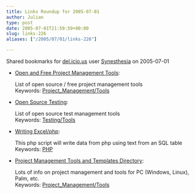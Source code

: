 ```yaml
---
title: Links Roundup for 2005-07-01
author: Julian
type: post
date: 2005-07-01T21:59:59+00:00
slug: links-226 
aliases: ["/2005/07/01/links-226"]

---
```

Shared bookmarks for [del.icio.us][1] user  [Synesthesia][2] on 2005-07-01

  * [Open and Free Project Management Tools][3]:
  
    List of open source / free project management tools   
    Keywords: [Project_Management/Tools][4]
  * [Open Source Testing][5]:
  
    List of open source test management tools    
    Keywords: [Testing/Tools][6]
  * [Writing Excel/php][7]:
  
    This php script will write data from php using text from an SQL table   
    Keywords: [PHP][8]
  * [Project Management Tools and Templates Directory][9]:
  
    Lots of info on project management and tools for PC (Windows, Linux), Palm, etc.   
    Keywords: [Project_Management/Tools][4]

 [1]: https://del.icio.us/
 [2]: https://del.icio.us/synesthesia
 [3]: https://proj.chbs.dk/ "https://proj.chbs.dk/"
 [4]: https://del.icio.us/synesthesia/Project_Management/Tools
 [5]: https://www.opensourcetesting.org/testmgt.php "https://www.opensourcetesting.org/testmgt.php"
 [6]: https://del.icio.us/synesthesia/Testing/Tools
 [7]: https://www.scriptsearch.com/cgi-bin/jump.cgi?ID=7506 "https://www.scriptsearch.com/cgi-bin/jump.cgi?ID=7506"
 [8]: https://del.icio.us/synesthesia/PHP
 [9]: https://www.startwright.com/project1.htm "https://www.startwright.com/project1.htm"